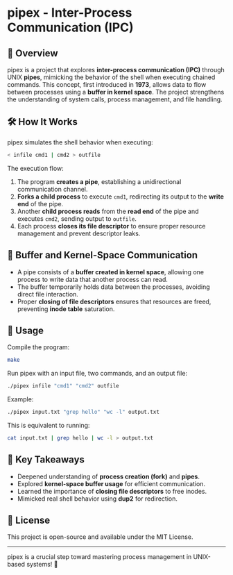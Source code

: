 # pipex - Inter-Process Communication (IPC)

## 📌 Overview
pipex is a project that explores **inter-process communication (IPC)** through UNIX **pipes**, mimicking the behavior of the shell when executing chained commands. This concept, first introduced in **1973**, allows data to flow between processes using a **buffer in kernel space**. The project strengthens the understanding of system calls, process management, and file handling.

## 🛠️ How It Works
pipex simulates the shell behavior when executing:
```sh
< infile cmd1 | cmd2 > outfile
```
The execution flow:
1. The program **creates a pipe**, establishing a unidirectional communication channel.
2. **Forks a child process** to execute `cmd1`, redirecting its output to the **write end** of the pipe.
3. Another **child process reads** from the **read end** of the pipe and executes `cmd2`, sending output to `outfile`.
4. Each process **closes its file descriptor** to ensure proper resource management and prevent descriptor leaks.

## 🔄 Buffer and Kernel-Space Communication
- A pipe consists of a **buffer created in kernel space**, allowing one process to write data that another process can read.
- The buffer temporarily holds data between the processes, avoiding direct file interaction.
- Proper **closing of file descriptors** ensures that resources are freed, preventing **inode table** saturation.

## 🚀 Usage
Compile the program:
```sh
make
```
Run pipex with an input file, two commands, and an output file:
```sh
./pipex infile "cmd1" "cmd2" outfile
```
Example:
```sh
./pipex input.txt "grep hello" "wc -l" output.txt
```
This is equivalent to running:
```sh
cat input.txt | grep hello | wc -l > output.txt
```

## 🎯 Key Takeaways
- Deepened understanding of **process creation (fork)** and **pipes**.
- Explored **kernel-space buffer usage** for efficient communication.
- Learned the importance of **closing file descriptors** to free inodes.
- Mimicked real shell behavior using **dup2** for redirection.

## 📜 License
This project is open-source and available under the MIT License.

---
pipex is a crucial step toward mastering process management in UNIX-based systems! 🚀


